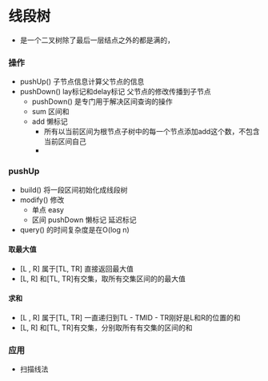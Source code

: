 # 线段树
- 是一个二叉树除了最后一层结点之外的都是满的，
### 操作
- pushUp()   子节点信息计算父节点的信息
- pushDown()  lay标记和delay标记   父节点的修改传播到子节点
  - pushDown() 是专门用于解决区间查询的操作
  - sum 区间和
  - add 懒标记
    - 所有以当前区间为根节点子树中的每一个节点添加add这个数，不包含当前区间自己
    - 
### pushUp
- build() 将一段区间初始化成线段树
- modify() 修改
  - 单点 easy
  - 区间 pushDown 懒标记  延迟标记
- query() 的时间复杂度是在O(log n)
#### 取最大值
- [L , R] 属于[TL, TR] 直接返回最大值
- [L, R] 和[TL, TR]有交集，取所有交集区间的的最大值
#### 求和
- [L , R] 属于[TL, TR] 一直递归到TL - TMID - TR刚好是L和R的位置的和
- [L, R] 和[TL, TR]有交集，分别取所有有交集的区间的和
### 应用
- 扫描线法